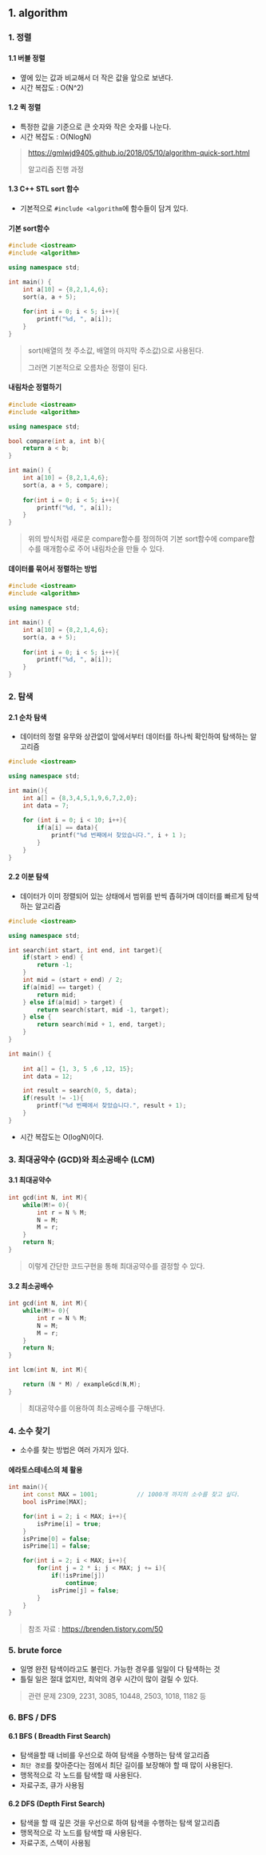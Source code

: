 ## 1. algorithm



### 1. 정렬

#### 1.1 버블 정렬 

* 옆에 있는 값과 비교해서 더 작은 값을 앞으로 보낸다. 
* 시간 복잡도 : O(N^2)

#### 1.2 퀵 정렬 

* 특정한 값을 기준으로 큰 숫자와 작은 숫자를 나눈다. 
* 시간 복잡도 : O(NlogN)

> <https://gmlwjd9405.github.io/2018/05/10/algorithm-quick-sort.html>
>
> 알고리즘 진행 과정 

#### 1.3 C++ STL sort 함수

* 기본적으로 `#include <algorithm`에 함수들이 담겨 있다. 

#### 기본 sort함수

```c++
#include <iostream>
#include <algorithm>

using namespace std;

int main() {
    int a[10] = {8,2,1,4,6};
    sort(a, a + 5);
    
    for(int i = 0; i < 5; i++){
        printf("%d, ", a[i]);
    }
}
```

> sort(배열의 첫 주소값, 배열의 마지막 주소값)으로 사용된다. 
>
> 그러면 기본적으로 오름차순 정렬이 된다. 

#### 내림차순 정렬하기 

```c++
#include <iostream>
#include <algorithm>

using namespace std;

bool compare(int a, int b){
    return a < b;
}

int main() {
    int a[10] = {8,2,1,4,6};
    sort(a, a + 5, compare);
    
    for(int i = 0; i < 5; i++){
        printf("%d, ", a[i]);
    }
}
```

> 위의 방식처럼 새로운 compare함수를 정의하여 기본 sort함수에 compare함수를 매개함수로 주어 내림차순을 만들 수 있다. 

#### 데이터를 묶어서 정렬하는 방법 

```c++
#include <iostream>
#include <algorithm>

using namespace std;

int main() {
    int a[10] = {8,2,1,4,6};
    sort(a, a + 5);
    
    for(int i = 0; i < 5; i++){
        printf("%d, ", a[i]);
    }
}
```



### 2. 탐색

#### 2.1 순차 탐색

* 데이터의 정렬 유무와 상관없이 앞에서부터 데이터를 하나씩 확인하여 탐색하는 알고리즘

```c++
#include <iostream>

using namespace std;

int main(){
    int a[] = {8,3,4,5,1,9,6,7,2,0};
    int data = 7;
    
    for (int i = 0; i < 10; i++){
        if(a[i] == data){
            printf("%d 번째에서 찾았습니다.", i + 1 );
        }
    }
}
```



#### 2.2 이분 탐색 

* 데이터가 이미 정렬되어 있는 상태에서 범위를 반씩 좁혀가며 데이터를 빠르게 탐색하는 알고리즘

```c++
#include <iostream>

using namespace std;

int search(int start, int end, int target){
    if(start > end) {
        return -1;
    }
    int mid = (start + end) / 2;
    if(a[mid] == target) {
        return mid;
    } else if(a[mid] > target) {
        return search(start, mid -1, target);
    } else {
        return search(mid + 1, end, target);
    }
}

int main() {
	
	int a[] = {1, 3, 5 ,6 ,12, 15};
	int data = 12;

    int result = search(0, 5, data);
    if(result != -1){
        printf("%d 번째에서 찾았습니다.", result + 1);
    }
}
```

* 시간 복잡도는 O(logN)이다. 



### 3. 최대공약수 (GCD)와 최소공배수 (LCM)

#### 3.1 최대공약수 

```c++
int gcd(int N, int M){
    while(M!= 0){
        int r = N % M;
        N = M;
        M = r;
    }
    return N;
}
```

> 이렇게 간단한 코드구현을 통해 최대공약수를 결정할 수 있다. 

#### 3.2 최소공배수 

```c++
int gcd(int N, int M){
    while(M!= 0){
        int r = N % M;
        N = M;
        M = r;
    }
    return N;
}

int lcm(int N, int M){

    return (N * M) / exampleGcd(N,M);
}
```

> 최대공약수를 이용하여 최소공배수를 구해낸다. 

### 4. 소수 찾기 

* 소수를 찾는 방법은 여러 가지가 있다.

#### 에라토스테네스의 체 활용  

```c++
int main(){
	int const MAX = 1001;			// 1000개 까지의 소수를 찾고 싶다.
    bool isPrime[MAX];

    for(int i = 2; i < MAX; i++){
        isPrime[i] = true;
    }
    isPrime[0] = false;
    isPrime[1] = false;

    for(int i = 2; i < MAX; i++){
        for(int j = 2 * i; j < MAX; j += i){
            if(!isPrime[j])
                continue;
            isPrime[j] = false;
        }
    }
}
```

> 참조 자료 : <https://brenden.tistory.com/50> 



### 5. brute force

* 일명 완전 탐색이라고도 불린다. 가능한 경우를 일일이 다 탐색하는 것 
* 틀릴 일은 절대 없지만, 최악의 경우 시간이 많이 걸릴 수 있다. 

> 관련 문제 2309, 2231, 3085, 10448, 2503, 1018, 1182 등

### 6. BFS / DFS

#### 6.1 BFS ( Breadth First Search)

* 탐색을할 때 너비를 우선으로 하여 탐색을 수행하는 탐색 알고리즘 
* `최단 경로`를 찾아준다는 점에서 최단 길이를 보장해야 할 때 많이 사용된다. 
* 맹목적으로 각 노드를 탐색할 때 사용된다. 
* 자료구조, 큐가 사용됨

#### 6.2 DFS (Depth First Search)

* 탐색을 할 때 깊은 것을 우선으로 하여 탐색을 수행하는 탐색 알고리즘 
* 맹목적으로 각 노드를 탐색할 때 사용된다. 
* 자료구조, 스택이 사용됨 









